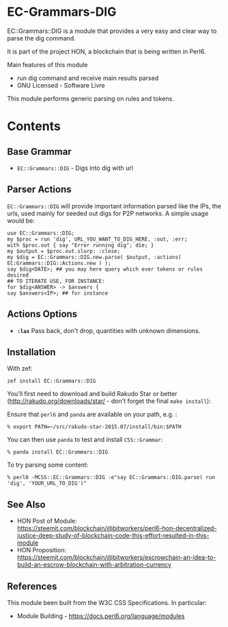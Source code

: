 EC-Grammars-DIG
===============

EC::Grammars::DIG is a module that provides a very easy and clear way to parse the dig command.

It is part of the project HON, a blockchain that is being written in Perl6.

Main features of this module
- run dig command and receive main results parsed
- GNU Licensed - Software Livre

This module performs generic parsing on rules and tokens.

Contents
========

Base Grammar
------------
- `EC::Grammars::DIG`  - Digs into dig with url

Parser Actions
--------------
`EC::Grammars::DIG` will provide important information parsed like the IPs, the urls,
used mainly for seeded out digs for P2P networks. A simple usage would be:

    use EC::Grammars::DIG;
    my $proc = run 'dig', URL_YOU_WANT_TO_DIG_HERE, :out, :err;
    with $proc.out { say "Error running dig"; die; }
    my $output = $proc.out.slurp: :close;
    my $dig = EC::Grammars::DIG.new.parse( $output, :actions( EC:Grammars::DIG::Actions.new ) );
    say $dig<DATE>; ## you may here query which ever tokens or rules desired
    ## TO ITERATE USE, FOR INSTANCE:
    for $dig<ANSWER> -> $answers {
    say $answers<IP>; ## for instance

## Actions Options

- **`:lax`** Pass back, don't drop, quantities with unknown dimensions.

Installation
------------

With zef: 

    zef install EC::Grammars::DIG

You'll first need to download and build Rakudo Star or better (http://rakudo.org/downloads/star/ - don't forget the final `make install`):

Ensure that `perl6` and `panda` are available on your path, e.g. :

    % export PATH=~/src/rakudo-star-2015.07/install/bin:$PATH

You can then use `panda` to test and install `CSS::Grammar`:

    % panda install EC::Grammars::DIG

To try parsing some content:

    % perl6 -MCSS::EC::Grammars::DIG -e"say EC::Grammars::DIG.parse( run 'dig', 'YOUR_URL_TO_DIG')"

See Also
--------
- HON Post of Module: https://steemit.com/blockchain/@bitworkers/perl6-hon-decentralized-justice-deep-study-of-blockchain-code-this-effort-resulted-in-this-module 
- HON Proposition: https://steemit.com/blockchain/@bitworkers/escrowchain-an-idea-to-build-an-escrow-blockchain-with-arbitration-currency

References
----------
This module been built from the W3C CSS Specifications. In particular:

- Module Building - https://docs.perl6.org/language/modules
